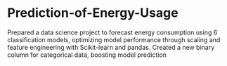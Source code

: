 # Prediction-of-Energy-Usage
Prepared a data science project to forecast energy consumption using 6 classification models, optimizing model performance through scaling and feature engineering with Scikit-learn and pandas. Created a new binary column for categorical data, boosting model prediction
